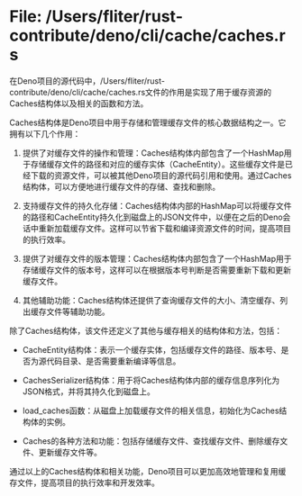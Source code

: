 # File: /Users/fliter/rust-contribute/deno/cli/cache/caches.rs

在Deno项目的源代码中，/Users/fliter/rust-contribute/deno/cli/cache/caches.rs文件的作用是实现了用于缓存资源的Caches结构体以及相关的函数和方法。

Caches结构体是Deno项目中用于存储和管理缓存文件的核心数据结构之一。它拥有以下几个作用：

1. 提供了对缓存文件的操作和管理：Caches结构体内部包含了一个HashMap用于存储缓存文件的路径和对应的缓存实体（CacheEntity）。这些缓存文件是已经下载的资源文件，可以被其他Deno项目的源代码引用和使用。通过Caches结构体，可以方便地进行缓存文件的存储、查找和删除。

2. 支持缓存文件的持久化存储：Caches结构体内部的HashMap可以将缓存文件的路径和CacheEntity持久化到磁盘上的JSON文件中，以便在之后的Deno会话中重新加载缓存文件。这样可以节省下载和编译资源文件的时间，提高项目的执行效率。

3. 提供了对缓存文件的版本管理：Caches结构体内部包含了一个HashMap用于存储缓存文件的版本号，这样可以在根据版本号判断是否需要重新下载和更新缓存文件。

4. 其他辅助功能：Caches结构体还提供了查询缓存文件的大小、清空缓存、列出缓存文件等辅助功能。

除了Caches结构体，该文件还定义了其他与缓存相关的结构体和方法，包括：

- CacheEntity结构体：表示一个缓存实体，包括缓存文件的路径、版本号、是否为源代码目录、是否需要重新编译等信息。

- CachesSerializer结构体：用于将Caches结构体内部的缓存信息序列化为JSON格式，并将其持久化到磁盘上。

- load_caches函数：从磁盘上加载缓存文件的相关信息，初始化为Caches结构体的实例。

- Caches的各种方法和功能：包括存储缓存文件、查找缓存文件、删除缓存文件、更新缓存文件等。

通过以上的Caches结构体和相关功能，Deno项目可以更加高效地管理和复用缓存文件，提高项目的执行效率和开发效率。

